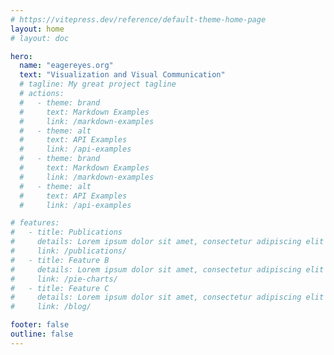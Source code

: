 ```yaml
---
# https://vitepress.dev/reference/default-theme-home-page
layout: home
# layout: doc

hero:
  name: "eagereyes.org"
  text: "Visualization and Visual Communication"
  # tagline: My great project tagline
  # actions:
  #   - theme: brand
  #     text: Markdown Examples
  #     link: /markdown-examples
  #   - theme: alt
  #     text: API Examples
  #     link: /api-examples
  #   - theme: brand
  #     text: Markdown Examples
  #     link: /markdown-examples
  #   - theme: alt
  #     text: API Examples
  #     link: /api-examples

# features:
#   - title: Publications
#     details: Lorem ipsum dolor sit amet, consectetur adipiscing elit
#     link: /publications/
#   - title: Feature B
#     details: Lorem ipsum dolor sit amet, consectetur adipiscing elit
#     link: /pie-charts/
#   - title: Feature C
#     details: Lorem ipsum dolor sit amet, consectetur adipiscing elit
#     link: /blog/

footer: false
outline: false
---
```

